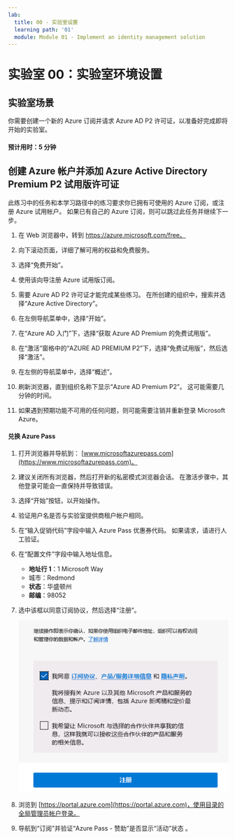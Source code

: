 ```yaml
---
lab:
  title: 00 - 实验室设置
  learning path: '01'
  module: Module 01 - Implement an identity management solution
---
```


# 实验室 00：实验室环境设置

## 实验室场景

你需要创建一个新的 Azure 订阅并请求 Azure AD P2 许可证，以准备好完成即将开始的实验室。

#### 预计用时：5 分钟

## 创建 Azure 帐户并添加 Azure Active Directory Premium P2 试用版许可证

此练习中的任务和本学习路径中的练习要求你已拥有可使用的 Azure 订阅，或注册 Azure 试用帐户。 如果已有自己的 Azure 订阅，则可以跳过此任务并继续下一步。

1. 在 Web 浏览器中，转到 https://azure.microsoft.com/free。

1. 向下滚动页面，详细了解可用的权益和免费服务。

1. 选择“免费开始”。

1. 使用该向导注册 Azure 试用版订阅。

1. 需要 Azure AD P2 许可证才能完成某些练习。 在所创建的组织中，搜索并选择“Azure Active Directory”。

1. 在左侧导航菜单中，选择“开始”。

1. 在“Azure AD 入门”下，选择“获取 Azure AD Premium 的免费试用版”。

1. 在“激活”窗格中的“AZURE AD PREMIUM P2”下，选择“免费试用版”，然后选择“激活”。

1. 在左侧的导航菜单中，选择“概述”。

1. 刷新浏览器，直到组织名称下显示“Azure AD Premium P2”。 这可能需要几分钟的时间。

1. 如果遇到预期功能不可用的任何问题，则可能需要注销并重新登录 Microsoft Azure。

#### 兑换 Azure Pass

1. 打开浏览器并导航到： [www.microsoftazurepass.com](https://www.microsoftazurepass.com)。

1. 建议关闭所有浏览器，然后打开新的私密模式浏览器会话。 在激活步骤中，其他登录可能会一直保持并导致错误。

1. 选择“开始”按钮，以开始操作。

1. 验证用户名是否与实验室提供商租户帐户相同。

1. 在“输入促销代码”字段中输入 Azure Pass 优惠券代码。 如果请求，请进行人工验证。 

1. 在“配置文件”字段中输入地址信息。
    - **地址行 1**：1 Microsoft Way
    - 城市：Redmond
    - **状态**：华盛顿州
    - **邮编**：98052

1. 选中该框以同意订阅协议，然后选择“注册”。

    ![同意订阅协议并注册](media/azurepassactivation.png)

1. 浏览到 [https://portal.azure.com](https://portal.azure.com)，使用目录的全局管理员帐户登录。

1. 导航到“订阅”并验证“Azure Pass - 赞助”是否显示“活动”状态  。 
